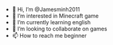 - 👋 Hi, I’m @Jamesminh2011
- 👀 I’m interested in Minecraft game
- 🌱 I’m currently learning english
- 💞️ I’m looking to collaborate on games
- 📫 How to reach me beginner

<!---
Jamesminh2011/Jamesminh2011 is a ✨ special ✨ repository because its `README.md` (this file) appears on your GitHub profile.
You can click the Preview link to take a look at your changes.
--->
